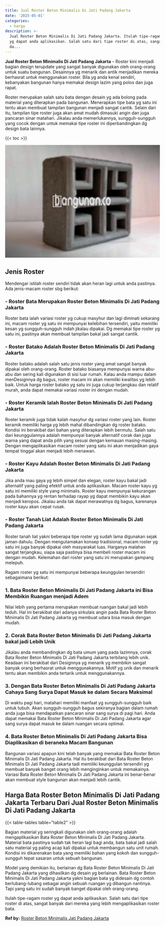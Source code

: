```yaml
---
title: Jual Roster Beton Minimalis Di Jati Padang Jakarta
date: '2025-05-01'
categories:
  - harga
description: >-
  Jual Roster Beton Minimalis Di Jati Padang Jakarta. Itulah tipe-ragam roster
  yg dapat anda aplikasikan. Salah satu dari tipe roster di atas, sangat banyak
  da...
---
```


**Jual Roster Beton Minimalis Di Jati Padang Jakarta** – Roster kini menjadi bagian design terupdate yang sangat banyak digunakan oleh orang-orang untuk suatu bangunan. Desainnya yg menarik dan antik menjadikan mereka berhasrat untuk menggunakan roster. Bila yg anda kenal sendiri, kebanyakan bangunan hanya memakai design lazim yang polos dan juga rapat.

Roster merupakan salah satu bata dengan desain yg ada bolong pada material yang diterapkan pada bangunan. Menerapkan tipe bata yg satu ini tentu akan membuat tampilan bangunan menjadi sangat cantik. Selain dari itu, tampilan tipe roster juga akan amat mudah dimasuki angin dan juga pancaran sinar matahari. Jikalau anda memerlukannya, sungguh-sungguh yang cocok dengan untuk memakai tipe roster ini diperbandingkan dg design bata lainnya.

{{< toc >}}

![Jual Roster Beton Minimalis Di Jati Padang Jakarta](/images/bata-roster-minimalis-20.png)

## Jenis Roster

Mendengar istilah roster sendiri tidak akan heran lagi untuk anda pastinya. Ada jenis-macam roster sbg berikut:

### \- Roster Bata Merupakan Roster Beton Minimalis Di Jati Padang Jakarta

Roster bata ialah variasi roster yg cukup masyhur dan lagi diminati sekarang ini, macam roster yg satu ini mempunyai kelebihan tersendiri, yaitu memiliki kesan yg sungguh-sungguh indah jikalau dipakai. Dg memakai tipe roster yg satu ini, pastinya akan membuat tampilan bakal jadi sangat cantik.

### \- Roster Batako Adalah Roster Beton Minimalis Di Jati Padang Jakarta

Roster batako adalah salah satu jenis roster yang amat sangat banyak dipakai oleh orang-orang. Roster batako biasanya mempunyai warna abu-abu dan sering kali digunakan di sisi luar rumah. Kalau anda mampu dalam menDesignnya dg bagus, roster macam ini akan memiliki kwalitas yg lebih baik. Untuk harga roster batako yg satu ini juga cukup terjangkau dan relatif murah, anda dapat memakai variasi roster ini dengan mudah.

### \- Roster Keramik Ialah Roster Beton Minimalis Di Jati Padang Jakarta

Roster keramik juga tidak kalah masyhur dg variasi roster yang lain. Roster keramik memiliki harga yg lebih mahal dibandingkan dg roster batako. Kondisi ini berakibat dari bahan yang diterapkan lebih bermutu. Salah satu dari keunggulannya adalah mempunyai banyak alternatif corak dan juga warna yang dapat anda pilih yang sesuai dengan kemauan masing-masing. Dengan mengaplikasikan macam roster yang satu ini akan menjadikan gaya tempat tinggal akan menjadi lebih menawan.

### \- Roster Kayu Adalah Roster Beton Minimalis Di Jati Padang Jakarta

Jika anda mau gaya yg lebih simpel dan elegan, roster kayu bakal jadi alternatif yang paling efektif untuk anda aplikasikan. Macam roster kayu yg satu ini memiliki style yang minimalis. Roster kayu mempunyai kekurangan pada bahannya yg rentan terhadap rayap yg dapat membikin kayu akan menjadi keropos. Jikalau anda tak dapat merawatnya dg bagus, karenanya roster kayu akan cepat rusak.

### \- Roster Tanah Liat Adalah Roster Beton Minimalis Di Jati Padang Jakarta

Roster tanah liat yakni beberapa tipe roster yg sudah lama digunakan sejak jaman dahulu. Dengan mengutamakan konsep tradisional, macam roster yg satu ini juga banyak dipakai oleh masyarakat luas. Harganya malahan sangat terjangkau, siapa saja pastinya bisa membeli roster macam ini dengan mudah. Kelemahan dari roster yang satu ini merupakan gampang melepuh.

Ragam roster yg satu ini mempunyai beberapa keunggulan tersendiri sebagaimana berikut:

### 1\. Bata Roster Beton Minimalis Di Jati Padang Jakarta ini Bisa Membikin Ruangan menjadi Adem

Nilai lebih yang pertama merupakan membuat ruangan bakal jadi lebih teduh. Hal ini berakibat dari adanya sirkulais angin pada Bata Roster Beton Minimalis Di Jati Padang Jakarta yg membuat udara bisa masuk dengan mudah.

### 2\. Corak Bata Roster Beton Minimalis Di Jati Padang Jakarta bakal jadi Lebih Unik

Jikalau anda membandingkan dg bata umum yang pada lazimnya, corak Bata Roster Beton Minimalis Di Jati Padang Jakarta terbilang lebih unik. Keadaan ini berakibat dari Designnya yg menarik yg membikin sangat banyak orang berhasrat untuk menggunakannya. Motif yg unik dan menarik tentu akan membikin anda tertarik untuk menggunakannya.

### 3\. Dengan Bata Roster Beton Minimalis Di Jati Padang Jakarta Cahaya Sang Surya Dapat Masuk ke dalam Secara Maksimal

Di waktu pagi hari, matahari memiliki manfaat yg sungguh-sungguh baik untuk tubuh. Akan sungguh-sungguh bagus sekiranya bagian dalam rumah anda juga bisa mendapatkan pancaran sinar sang surya di pagi hari. Anda dapat memakai Bata Roster Beton Minimalis Di Jati Padang Jakarta agar sang surya dapat masuk ke dalam ruangan secara optimal.

### 4\. Bata Roster Beton Minimalis Di Jati Padang Jakarta Bisa Diaplikasikan di beraneka Macam Bangunan

Bangunan variasi apapun kini telah banyak yang memakai Bata Roster Beton Minimalis Di Jati Padang Jakarta. Hal itu berakibat dari Bata Roster Beton Minimalis Di Jati Padang Jakarta tadi memiliki keunggulan tersendiri yg membuat banyak banget orang lebih menginginkan untuk memakainya. Variasi Bata Roster Beton Minimalis Di Jati Padang Jakarta ini benar-benar akan membuat style bangunan akan menjadi lebih cantik.

## Harga Bata Roster Beton Minimalis Di Jati Padang Jakarta Terbaru Dari Jual Roster Beton Minimalis Di Jati Padang Jakarta

{{< table-tables table="table2" >}}

Bagian material yg seringkali digunakan oleh orang-orang adalah mengaplikasikan Bata Roster Beton Minimalis Di Jati Padang Jakarta. Material bata pastinya sudah tak heran lagi bagi anda, bata bakal jadi salah satu material yg paling acap kali dipakai untuk membangun satu unit rumah. Kondisi ini dikarenakan bata yang memiliki bahan yang kokoh dan sungguh-sungguh tepat sasaran untuk sebuah bangunan.

Model yang demikian itu, berlainan dg Bata Roster Beton Minimalis Di Jati Padang Jakarta yang dihasilkan dg desain yg berlainan. Bata Roster Beton Minimalis Di Jati Padang Jakarta yakni bagian bata yg didesain dg contoh berlubang-lubang sebagai angin sebuah ruangan yg dibangun nantinya. Tapi yang satu ini sudah banyak banget dipakai oleh orang-orang.

Itulah tipe-ragam roster yg dapat anda aplikasikan. Salah satu dari tipe roster di atas, sangat banyak dari mereka yang lebih mengaplikasikan roster bata.

**Ref by:** [Roster Beton Minimalis Jati Padang Jakarta](https://id.wikipedia.org/wiki/Roster)
